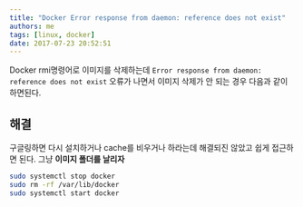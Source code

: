 ```yaml
---
title: "Docker Error response from daemon: reference does not exist"
authors: me
tags: [linux, docker]
date: 2017-07-23 20:52:51
---
```


Docker rmi명령어로 이미지를 삭제하는데 `Error response from daemon: reference does not exist` 오류가 나면서 이미지 삭제가 안 되는 경우 다음과 같이 하면된다.

## 해결

구글링하면 다시 설치하거나 cache를 비우거나 하라는데 해결되진 않았고 쉽게 접근하면 된다.
그냥 **이미지 폴더를 날리자**

```bash
sudo systemctl stop docker
sudo rm -rf /var/lib/docker
sudo systemctl start docker
```
